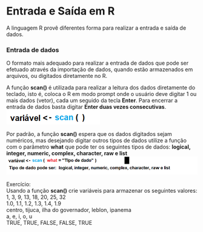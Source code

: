 # Entrada e Saída em R

A linguagem R provê diferentes forma para realizar a entrada e saída de dados.

### Entrada de dados

O formato mais adequado para realizar a entrada de dados que pode ser efetuado através da importação de dados, quando estão armazenados em arquivos, ou digitados diretamente no R.

A função **scan()** é utilizada para realizar a leitura dos dados diretamente do teclado, isto é, coloca o R em modo prompt onde o usuário deve digitar 1 ou mais dados (vetor), cada um seguido da tecla **Enter**. Para encerrar a entrada de dados basta digitar **Enter duas vezes consecutivas**. 
![excecao](/markdowns/imagens/scan.png)

Por padrão, a função **scan()** espera que os dados digitados sejam numéricos, mas desejando digitar outros tipos de dados utilize a função com o parâmetro **what** que pode ter os seguintes tipos de dados: **logical, integer, numeric, complex, character, raw e list**
![excecao](/markdowns/imagens/scanwhat.png)

Exercício:<br>
Usando a função **scan()** crie variáveis para armazenar os seguintes valores:<br>
1, 3, 9, 13, 18, 20, 25, 32 <br>
1.0, 1.1, 1.2, 1.3, 1.4, 1.9 <br>
centro, tijuca, ilha do governador, leblon, ipanema<br>
a, e, i, o, u<br>
TRUE, TRUE, FALSE, FALSE, TRUE<br>
